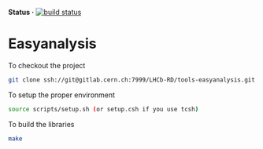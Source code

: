 **Status ·** [![build status](https://gitlab.cern.ch/LHCb-RD/tools-easyanalysis/badges/master/build.svg)](https://gitlab.cern.ch/LHCb-RD/tools-easyanalysis/pipelines)

# Easyanalysis

To checkout the project
```bash
git clone ssh://git@gitlab.cern.ch:7999/LHCb-RD/tools-easyanalysis.git
```

To setup the proper environment
```bash
source scripts/setup.sh (or setup.csh if you use tcsh)
```

To build the libraries
```bash
make
```
